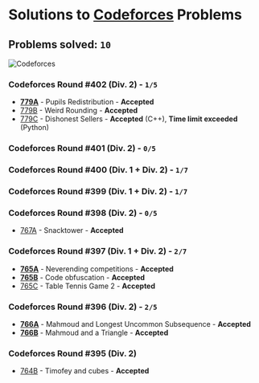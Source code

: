 # Solutions to [Codeforces](http://codeforces.com) Problems
## Problems solved: `10`

![Codeforces](https://dl.dropboxusercontent.com/u/101623876/codeforces.svg)

### Codeforces Round #402 (Div. 2) - `1/5`
- **[779A](https://github.com/k0syan/Codeforces/tree/master/779A)** - Pupils Redistribution - **Accepted**
- [779B](https://github.com/k0syan/Codeforces/tree/master/779B) - Weird Rounding - **Accepted**
- [779C](https://github.com/k0syan/Codeforces/tree/master/779C) - Dishonest Sellers - **Accepted** (C++), **Time limit exceeded** (Python)

### Codeforces Round #401 (Div. 2) - `0/5`

### Codeforces Round #400 (Div. 1 + Div. 2) - `1/7`

### Codeforces Round #399 (Div. 1 + Div. 2) - `1/7`

### Codeforces Round #398 (Div. 2) - `0/5`
- [767A](https://github.com/k0syan/Codeforces/tree/master/767A) - Snacktower - **Accepted**

### Codeforces Round #397 (Div. 1 + Div. 2) - `2/7`
- **[765A](https://github.com/k0syan/Codeforces/tree/master/765A)** - Neverending competitions - **Accepted**
- **[765B](https://github.com/k0syan/Codeforces/tree/master/765B)** - Code obfuscation - **Accepted**
- [765C](https://github.com/k0syan/Codeforces/tree/master/765C) - Table Tennis Game 2 - **Accepted**

### Codeforces Round #396 (Div. 2) - `2/5`
- **[766A](https://github.com/k0syan/Codeforces/tree/master/766A)** - Mahmoud and Longest Uncommon Subsequence - **Accepted**
- **[766B](https://github.com/k0syan/Codeforces/tree/master/766B)** - Mahmoud and a Triangle - **Accepted**

### Codeforces Round #395 (Div. 2)
- [764B](https://github.com/k0syan/Codeforces/tree/master/764B) - Timofey and cubes - **Accepted**
